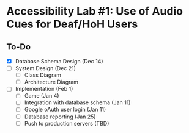 # Accessibility Lab #1: Use of Audio Cues for Deaf/HoH Users
## To-Do
- [x] Database Schema Design (Dec 14)
- [ ] System Design (Dec 21)
   - [ ] Class Diagram
   - [ ] Architecture Diagram
- [ ] Implementation (Feb 1)
   - [ ] Game (Jan 4)
   - [ ] Integration with database schema (Jan 11)
   - [ ] Google oAuth user login (Jan 11)
   - [ ] Database reporting (Jan 25)
   - [ ] Push to production servers (TBD)
